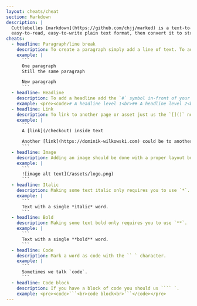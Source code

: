 ```yaml
---
layout: cheats/cheat
section: Markdown
description: |
  Cuttlebelles [markdown](https://github.com/chjj/marked) is a text-to-HTML conversion tool for content authors. Markdown allows you to write using an
  easy-to-read, easy-to-write plain text format, then convert it to structurally valid HTML.
cheats:
  - headline: Paragraph/line break
    description: To create a paragraph simply add a line of text. To add a line break add an empty line.
    example: |
      ```
      One paragraph
      Still the same paragraph

      New paragraph
      ```
  - headline: Headline
    description: To add a headline add the `#` symbol in-front of your line. The amount of hashes represents the headline level.
    example: <pre><code># A headline level 1<br>## A headline level 2<br>### A headline level 3</code></pre>
  - headline: Link
    description: To link to another page or asset just us the `[]()` notation.
    example: |
      ```
      A [link](/checkout) inside text

      Another [link](https://dominik-wilkowski.com) could be to another site.
      ```
  - headline: Image
    description: Adding an image should be done with a proper layout but if you want inline images you can use the notation below.
    example: |
      ```
      ![image alt text](/assets/logo.png)
      ```
  - headline: Italic
    description: Making some text italic only requires you to use `*`.
    example: |
      ```
      Text with a single *italic* word.
      ```
  - headline: Bold
    description: Making some text bold only requires you to use `**`.
    example: |
      ```
      Text with a single **bold** word.
      ```
  - headline: Code
    description: Mark a word as code with the `` ` character.
    example: |
      ```
      Sometimes we talk `code`.
      ```
  - headline: Code block
    description: If you have a block of code you should us ```` `.
    example: <pre><code>```<br>code block<br>```</code></pre>
---
```

